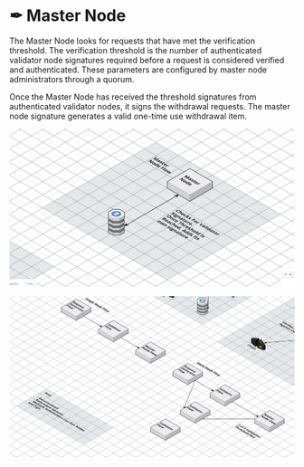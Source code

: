 # ✒ Master Node

The Master Node looks for requests that have met the verification threshold. The verification threshold is the number of authenticated validator node signatures required before a request is considered verified and authenticated. These parameters are configured by master node administrators through a quorum.&#x20;

Once the Master Node has received the threshold signatures from authenticated validator nodes, it signs the withdrawal requests. The master node signature generates a valid one-time use withdrawal item.

![Master Node](<../../../.gitbook/assets/Master Node.jpg>)

![Multiple-Validator Signatures](<../../../.gitbook/assets/Multi Validator Node Verification.jpg>)
